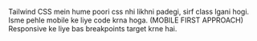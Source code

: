 Tailwind CSS mein hume poori css nhi likhni padegi, sirf class lgani hogi.
Isme pehle mobile ke liye code krna hoga. (MOBILE FIRST APPROACH)
Responsive ke liye bas breakpoints target krne hai.